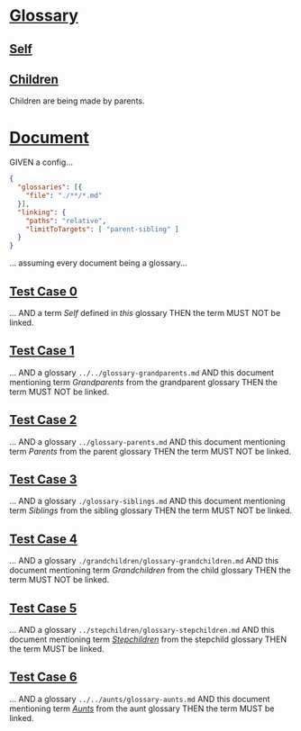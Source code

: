 # [Glossary](#glossary)

## [Self](#self)

## [Children](#children)

Children are being made by parents.

# [Document](#document)

GIVEN a config...

```json
{
  "glossaries": [{
    "file": "./**/*.md"
  }],
  "linking": {
    "paths": "relative",
    "limitToTargets": [ "parent-sibling" ]
  }
}
```

... assuming every document being a glossary...

## [Test Case 0](#test-case-0)

... AND a term *Self* defined in *this* glossary
THEN the term MUST NOT be linked.

## [Test Case 1](#test-case-1)

... AND a glossary `../../glossary-grandparents.md`
AND this document mentioning term *Grandparents* from the grandparent glossary
THEN the term MUST NOT be linked.

## [Test Case 2](#test-case-2)

... AND a glossary `../glossary-parents.md`
AND this document mentioning term *Parents* from the parent glossary
THEN the term MUST NOT be linked.

## [Test Case 3](#test-case-3)

... AND a glossary `./glossary-siblings.md`
AND this document mentioning term *Siblings* from the sibling glossary
THEN the term MUST NOT be linked.

## [Test Case 4](#test-case-4)

... AND a glossary `./grandchildren/glossary-grandchildren.md`
AND this document mentioning term *Grandchildren* from the child glossary
THEN the term MUST NOT be linked.

## [Test Case 5](#test-case-5)

... AND a glossary `../stepchildren/glossary-stepchildren.md`
AND this document mentioning term *[Stepchildren][1]* from the stepchild glossary
THEN the term MUST be linked.

## [Test Case 6](#test-case-6)

... AND a glossary `../../aunts/glossary-aunts.md`
AND this document mentioning term *[Aunts][2]* from the aunt glossary
THEN the term MUST be linked.

[1]: ../stepchildren/glossary-stepchildren.md#stepchildren "Stepchildren are children adopted by their parents."

[2]: ../../aunts/glossary-aunts.md#aunts "The aunts of a person are sisters of the person's parents."
